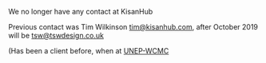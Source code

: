 We no longer have any contact at KisanHub

Previous contact was Tim Wilkinson <tim@kisanhub.com>, after October
2019 will be <tsw@tswdesign.co.uk>

(Has been a client before, when at [UNEP-WCMC](UNEP-WCMC "wikilink")